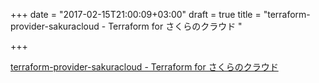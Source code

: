 +++
date = "2017-02-15T21:00:09+03:00"
draft = true
title = "terraform-provider-sakuracloud - Terraform for さくらのクラウド "

+++

<p><a href="https://t.co/T4jxU2SGu8">terraform-provider-sakuracloud - Terraform for さくらのクラウド </a></p>
